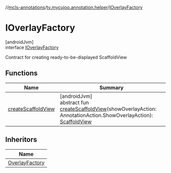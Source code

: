 //[mcls-annotations](../../../index.md)/[tv.mycujoo.annotation.helper](../index.md)/[IOverlayFactory](index.md)

# IOverlayFactory

[androidJvm]\
interface [IOverlayFactory](index.md)

Contract for creating ready-to-be-displayed ScaffoldView

## Functions

| Name | Summary |
|---|---|
| [createScaffoldView](create-scaffold-view.md) | [androidJvm]<br>abstract fun [createScaffoldView](create-scaffold-view.md)(showOverlayAction: AnnotationAction.ShowOverlayAction): [ScaffoldView](../../tv.mycujoo.annotation.widget/-scaffold-view/index.md) |

## Inheritors

| Name |
|---|
| [OverlayFactory](../-overlay-factory/index.md) |
